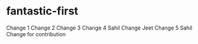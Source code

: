 # fantastic-first

Change 1
Change 2
Change 3
Change 4
Sahil Change
Jeet Change 5
Sahil Change for contribution
